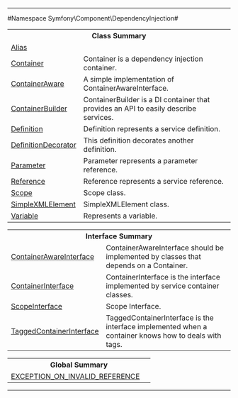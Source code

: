 

- - -

#Namespace Symfony\Component\DependencyInjection#

<table class="title">
<tr><th colspan="2" class="title">Class Summary</th></tr>
<tr><td class="name"><a href="">Alias</a></td><td class="description"></td></tr>
<tr><td class="name"><a href="">Container</a></td><td class="description">Container is a dependency injection container.
</td></tr>
<tr><td class="name"><a href="">ContainerAware</a></td><td class="description">A simple implementation of ContainerAwareInterface.</td></tr>
<tr><td class="name"><a href="">ContainerBuilder</a></td><td class="description">ContainerBuilder is a DI container that provides an API to easily describe services.</td></tr>
<tr><td class="name"><a href="">Definition</a></td><td class="description">Definition represents a service definition.</td></tr>
<tr><td class="name"><a href="">DefinitionDecorator</a></td><td class="description">This definition decorates another definition.</td></tr>
<tr><td class="name"><a href="">Parameter</a></td><td class="description">Parameter represents a parameter reference.</td></tr>
<tr><td class="name"><a href="">Reference</a></td><td class="description">Reference represents a service reference.</td></tr>
<tr><td class="name"><a href="">Scope</a></td><td class="description">Scope class.</td></tr>
<tr><td class="name"><a href="">SimpleXMLElement</a></td><td class="description">SimpleXMLElement class.</td></tr>
<tr><td class="name"><a href="">Variable</a></td><td class="description">Represents a variable.
</td></tr>
</table>

<table class="title">
<tr><th colspan="2" class="title">Interface Summary</th></tr>
<tr><td class="name"><a href="">ContainerAwareInterface</a></td><td class="description">ContainerAwareInterface should be implemented by classes that depends on a Container.</td></tr>
<tr><td class="name"><a href="">ContainerInterface</a></td><td class="description">ContainerInterface is the interface implemented by service container classes.</td></tr>
<tr><td class="name"><a href="">ScopeInterface</a></td><td class="description">Scope Interface.</td></tr>
<tr><td class="name"><a href="">TaggedContainerInterface</a></td><td class="description">TaggedContainerInterface is the interface implemented when a container knows how to deals with tags.</td></tr>
</table>

<table class="title">
<tr><th colspan="2" class="title">Global Summary</th></tr>
<tr><td class="name"><a href="package-globals.md#EXCEPTION_ON_INVALID_REFERENCE">EXCEPTION_ON_INVALID_REFERENCE</a></td><td class="description"></td></tr>
</table>

- - -

